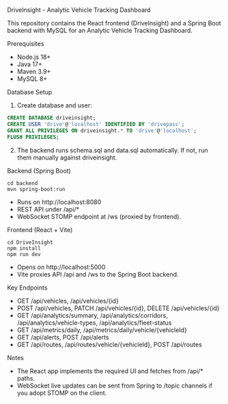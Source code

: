 DriveInsight - Analytic Vehicle Tracking Dashboard

This repository contains the React frontend (DriveInsight) and a Spring Boot backend with MySQL for an Analytic Vehicle Tracking Dashboard.

Prerequisites
- Node.js 18+
- Java 17+
- Maven 3.9+
- MySQL 8+

Database Setup
1. Create database and user:
```sql
CREATE DATABASE driveinsight;
CREATE USER 'drive'@'localhost' IDENTIFIED BY 'drivepass';
GRANT ALL PRIVILEGES ON driveinsight.* TO 'drive'@'localhost';
FLUSH PRIVILEGES;
```
2. The backend runs schema.sql and data.sql automatically. If not, run them manually against driveinsight.

Backend (Spring Boot)
```
cd backend
mvn spring-boot:run
```
- Runs on http://localhost:8080
- REST API under /api/*
- WebSocket STOMP endpoint at /ws (proxied by frontend).

Frontend (React + Vite)
```
cd DriveInsight
npm install
npm run dev
```
- Opens on http://localhost:5000
- Vite proxies API /api and /ws to the Spring Boot backend.

Key Endpoints
- GET /api/vehicles, /api/vehicles/{id}
- POST /api/vehicles, PATCH /api/vehicles/{id}, DELETE /api/vehicles/{id}
- GET /api/analytics/summary, /api/analytics/corridors, /api/analytics/vehicle-types, /api/analytics/fleet-status
- GET /api/metrics/daily, /api/metrics/daily/vehicle/{vehicleId}
- GET /api/alerts, POST /api/alerts
- GET /api/routes, /api/routes/vehicle/{vehicleId}, POST /api/routes

Notes
- The React app implements the required UI and fetches from /api/* paths.
- WebSocket live updates can be sent from Spring to /topic channels if you adopt STOMP on the client.
